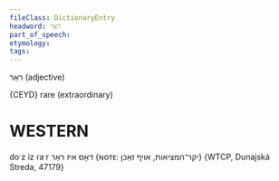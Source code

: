```yaml
---
fileClass: DictionaryEntry
headword: ראַר
part_of_speech: 
etymology: 
tags: 
---
```

ראַר
(adjective)

{CEYD}
rare (extraordinary)

WESTERN
========

doˑz iz raˑr דאָס איז ראַר {ɴᴏᴛᴇ: יקר־המציאות, אויף זאַכן} {WTCP, Dunajská Streda, 47179}
